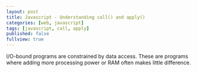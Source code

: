 ```yaml
---
layout: post
title: Javascript - Understanding call() and apply()
categories: [web, javascript]
tags: [javascript, call, apply]
published: false
fullview: true
---
```




I/O-bound programs are constrained by data access. These are programs
where adding more processing power or RAM often makes little difference.